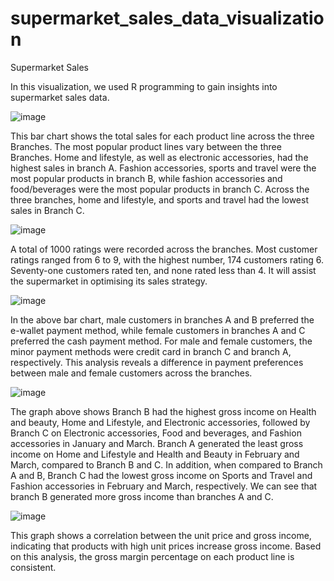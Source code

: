 # supermarket_sales_data_visualization
Supermarket Sales

In this visualization, we used R programming to gain insights into supermarket sales data.

![image](https://user-images.githubusercontent.com/99766998/156859952-1f9f8f22-401e-4678-99be-daf671a8d7be.png)

This bar chart shows the total sales for each product line across the three Branches. The most popular product lines vary between the three Branches. Home and lifestyle, as well as electronic accessories, had the highest sales in branch A. Fashion accessories, sports and travel were the most popular products in branch B, while fashion accessories and food/beverages were the most popular products in branch C. Across the three branches, home and lifestyle, and sports and travel had the lowest sales in Branch C.


![image](https://user-images.githubusercontent.com/99766998/156861307-67b80d9e-818e-477d-ab23-05d893c02557.png)

A total of 1000 ratings were recorded across the branches. Most customer ratings ranged from 6 to 9, with the highest number, 174 customers rating 6. Seventy-one customers rated ten, and none rated less than 4. It will assist the supermarket in optimising its sales strategy.


![image](https://user-images.githubusercontent.com/99766998/156864243-c723b4d9-a07b-4c18-ae63-a15153137550.png)

In the above bar chart, male customers in branches A and B preferred the e-wallet payment method, while female customers in branches A and C preferred the cash payment method. For male and female customers, the minor payment methods were credit card in branch C and branch A, respectively. This analysis reveals a difference in payment preferences between male and female customers across the branches.

![image](https://user-images.githubusercontent.com/99766998/156866157-af279dee-f87f-4585-8cdc-b510f48022e9.png)

The graph above shows Branch B had the highest gross income on Health and beauty, Home and Lifestyle, and Electronic accessories, followed by Branch C on Electronic accessories, Food and beverages, and Fashion accessories in January and March. Branch A generated the least gross income on Home and Lifestyle and Health and Beauty in February and March, compared to Branch B and C. In addition, when compared to Branch A and B, Branch C had the lowest gross income on Sports and Travel and Fashion accessories in February and March, respectively. We can see that branch B generated more gross income than branches A and C.

![image](https://user-images.githubusercontent.com/99766998/156868377-b588fb61-d911-4918-a1b9-1b30ae8f4e48.png)

This graph shows a correlation between the unit price and gross income, indicating that products with high unit prices increase gross income. Based on this analysis, the gross margin percentage on each product line is consistent.
